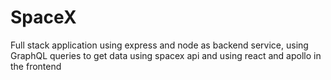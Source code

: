 # SpaceX

Full stack application using express and node as backend service, using GraphQL queries to get data using spacex api and using react and apollo in the frontend
